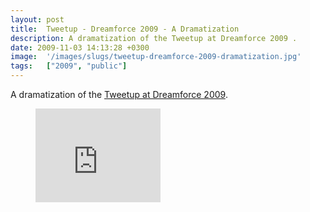 ```yaml
---
layout: post
title:  Tweetup - Dreamforce 2009 - A Dramatization
description: A dramatization of the Tweetup at Dreamforce 2009 .
date: 2009-11-03 14:13:28 +0300
image:  '/images/slugs/tweetup-dreamforce-2009-dramatization.jpg'
tags:   ["2009", "public"]
---
```

<p>A dramatization of the <a href="http://twtvite.com/10ilcw" target="_blank">Tweetup at Dreamforce 2009</a>.</p>
<figure class="kg-card kg-embed-card"><iframe width="200" height="150" src="https://www.youtube.com/embed/8COR1vunZyA?feature=oembed" frameborder="0" allow="accelerometer; autoplay; clipboard-write; encrypted-media; gyroscope; picture-in-picture" allowfullscreen></iframe></figure>
